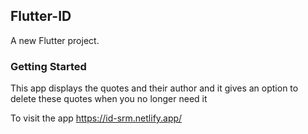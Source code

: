 ## Flutter-ID
A new Flutter project.

### Getting Started
This app displays the quotes and their author and it gives an option to delete these quotes when you no longer need it

To visit the app https://id-srm.netlify.app/
